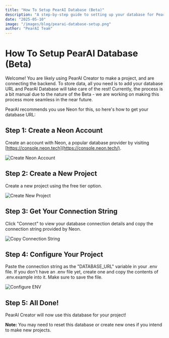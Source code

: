 ```yaml
---
title: "How To Setup PearAI Database (Beta)"
description: "A step-by-step guide to setting up your database for PearAI projects"
date: "2025-05-10"
image: "/images/blog/pearai-database-setup.png"
author: "PearAI Team"
---
```


# How To Setup PearAI Database (Beta)

Welcome! You are likely using PearAI Creator to make a project, and are connecting the backend. To store data, all you need is to add your database URL and PearAI Database will take care of the rest! Currently, the process is a bit manual due to the nature of the Beta - we are working on making this process more seamless in the near future.

PearAI recommends you use Neon for this, so here's how to get your database URL:

## Step 1: Create a Neon Account

Create an account with Neon, a popular database provider by visiting [https://console.neon.tech](https://console.neon.tech/).

![Create Neon Account](/images/blog/neon-signup.png)

## Step 2: Create a New Project

Create a new project using the free tier option.

![Create New Project](/images/blog/neon-create-project.png)

## Step 3: Get Your Connection String

Click "Connect" to view your database connection details and copy the connection string provided by Neon.

![Copy Connection String](/images/blog/neon-connect.png)

## Step 4: Configure Your Project

Paste the connection string as the "DATABASE_URL" variable in your .env file. If you don't have an .env file yet, create one and copy the contents of .env.example into it. Make sure to save the file.

![Configure ENV](/images/blog/pearai-env-config.png)

## Step 5: All Done!

PearAI Creator will now use this database for your project!

**Note:** You may need to reset this database or create new ones if you intend to make new projects.
